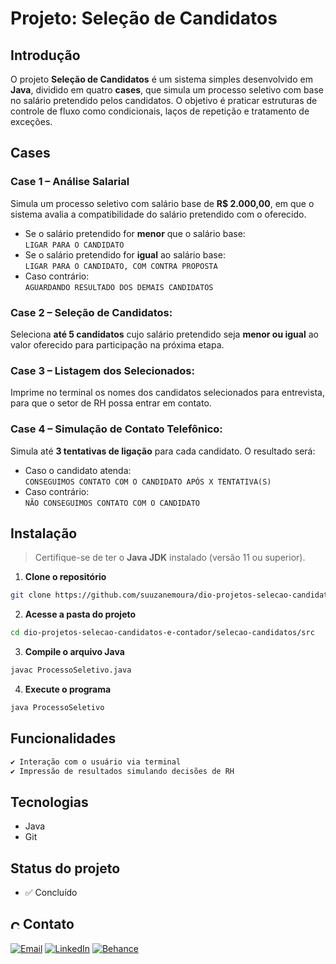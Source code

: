 # Projeto: Seleção de Candidatos

## Introdução

O projeto **Seleção de Candidatos** é um sistema simples desenvolvido em **Java**, dividido em quatro **cases**, que simula um processo seletivo com base no salário pretendido pelos candidatos.
O objetivo é praticar estruturas de controle de fluxo como condicionais, laços de repetição e tratamento de exceções.

## Cases

### Case 1 – Análise Salarial

Simula um processo seletivo com salário base de **R$ 2.000,00**, em que o sistema avalia a compatibilidade do salário pretendido com o oferecido.

- Se o salário pretendido for **menor** que o salário base:  
  `LIGAR PARA O CANDIDATO`
- Se o salário pretendido for **igual** ao salário base:  
  `LIGAR PARA O CANDIDATO, COM CONTRA PROPOSTA`
- Caso contrário:  
  `AGUARDANDO RESULTADO DOS DEMAIS CANDIDATOS`

### Case 2 – Seleção de Candidatos:

Seleciona **até 5 candidatos** cujo salário pretendido seja **menor ou igual** ao valor oferecido para participação na próxima etapa.

### Case 3 – Listagem dos Selecionados:

Imprime no terminal os nomes dos candidatos selecionados para entrevista, para que o setor de RH possa entrar em contato.

### Case 4 – Simulação de Contato Telefônico:

Simula até **3 tentativas de ligação** para cada candidato. O resultado será:

- Caso o candidato atenda:  
  `CONSEGUIMOS CONTATO COM O CANDIDATO APÓS X TENTATIVA(S)`
- Caso contrário:  
  `NÃO CONSEGUIMOS CONTATO COM O CANDIDATO`

## Instalação

> Certifique-se de ter o **Java JDK** instalado (versão 11 ou superior).

1. **Clone o repositório**
```bash
git clone https://github.com/suuzanemoura/dio-projetos-selecao-candidatos-e-contador.git
```

2. **Acesse a pasta do projeto**
```bash
cd dio-projetos-selecao-candidatos-e-contador/selecao-candidatos/src
```

3. **Compile o arquivo Java**
```bash
javac ProcessoSeletivo.java
```

4. **Execute o programa**
```bash
java ProcessoSeletivo
```


## Funcionalidades

```bash
✔ Interação com o usuário via terminal
✔ Impressão de resultados simulando decisões de RH
```

## Tecnologias

- Java
- Git

## Status do projeto

- ✅ Concluído

## <img alt="Coração Roxo" height="15" src="https://github.com/suuzanemoura/suuzanemoura/assets/104701271/ce158244-38f2-4162-b0a4-24b1cfa66ef8"> Contato

[![Email](https://img.shields.io/badge/-Gmail-EBE2F1?style=for-the-badge&logo=gmail&logoColor=460C68)](mailto:suuzanemoura@gmail.com)
[![LinkedIn](https://img.shields.io/badge/LinkedIn-EBE2F1?style=for-the-badge&logo=linkedin&logoColor=460C68)](https://www.linkedin.com/in/suuzanemoura)
[![Behance](https://img.shields.io/badge/-Behance-EBE2F1?style=for-the-badge&logo=behance&logoColor=460C68)](https://www.behance.net/suzanemoura)
